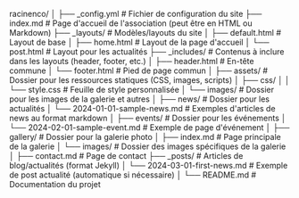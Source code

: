 racinenco/
│
├── _config.yml                # Fichier de configuration du site
├── index.md                   # Page d'accueil de l'association (peut être en HTML ou Markdown)
├── _layouts/                  # Modèles/layouts du site
│   ├── default.html           # Layout de base
│   ├── home.html              # Layout de la page d'accueil
│   └── post.html              # Layout pour les actualités
├── _includes/                 # Contenus à inclure dans les layouts (header, footer, etc.)
│   ├── header.html            # En-tête commune
│   └── footer.html            # Pied de page commun
│
├── assets/                    # Dossier pour les ressources statiques (CSS, images, scripts)
│   ├── css/
│   │   └── style.css          # Feuille de style personnalisée
│   └── images/                # Dossier pour les images de la galerie et autres
│
├── news/                      # Dossier pour les actualités
│   └── 2024-01-01-sample-news.md  # Exemples d'articles de news au format markdown
│
├── events/                    # Dossier pour les événements
│   └── 2024-02-01-sample-event.md # Exemple de page d'événement
│
├── gallery/                   # Dossier pour la galerie photo
│   ├── index.md               # Page principale de la galerie
│   └── images/                # Dossier des images spécifiques de la galerie
│
├── contact.md                 # Page de contact
├── _posts/                    # Articles de blog/actualités (format Jekyll)
│   └── 2024-03-01-first-news.md  # Exemple de post actualité (automatique si nécessaire)
│
└── README.md                  # Documentation du projet
